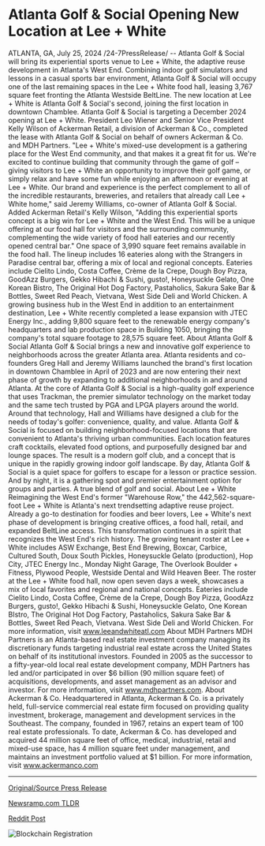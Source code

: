 # Atlanta Golf & Social Opening New Location at Lee + White

ATLANTA, GA, July 25, 2024 /24-7PressRelease/ -- Atlanta Golf & Social will bring its experiential sports venue to Lee + White, the adaptive reuse development in Atlanta's West End. Combining indoor golf simulators and lessons in a casual sports bar environment, Atlanta Golf & Social will occupy one of the last remaining spaces in the Lee + White food hall, leasing 3,767 square feet fronting the Atlanta Westside BeltLine.   The new location at Lee + White is Atlanta Golf & Social's second, joining the first location in downtown Chamblee. Atlanta Golf & Social is targeting a December 2024 opening at Lee + White.  President Leo Wiener and Senior Vice President Kelly Wilson of Ackerman Retail, a division of Ackerman & Co., completed the lease with Atlanta Golf & Social on behalf of owners Ackerman & Co. and MDH Partners.   "Lee + White's mixed-use development is a gathering place for the West End community, and that makes it a great fit for us. We're excited to continue building that community through the game of golf – giving visitors to Lee + White an opportunity to improve their golf game, or simply relax and have some fun while enjoying an afternoon or evening at Lee + White. Our brand and experience is the perfect complement to all of the incredible restaurants, breweries, and retailers that already call Lee + White home," said Jeremy Williams, co-owner of Atlanta Golf & Social.   Added Ackerman Retail's Kelly Wilson, "Adding this experiential sports concept is a big win for Lee + White and the West End. This will be a unique offering at our food hall for visitors and the surrounding community, complementing the wide variety of food hall eateries and our recently opened central bar."  One space of 3,990 square feet remains available in the food hall. The lineup includes 16 eateries along with the Strangers in Paradise central bar, offering a mix of local and regional concepts. Eateries include Cielito Lindo, Costa Coffee, Crème de la Crepe, Dough Boy Pizza, GoodAzz Burgers, Gekko Hibachi & Sushi, gusto!, Honeysuckle Gelato, One Korean Bistro, The Original Hot Dog Factory, Pastaholics, Sakura Sake Bar & Bottles, Sweet Red Peach, Vietvana, West Side Deli and World Chicken.  A growing business hub in the West End in addition to an entertainment destination, Lee + White recently completed a lease expansion with JTEC Energy Inc., adding 9,800 square feet to the renewable energy company's headquarters and lab production space in Building 1050, bringing the company's total square footage to 28,575 square feet.  About Atlanta Golf & Social Atlanta Golf & Social brings a new and innovative golf experience to neighborhoods across the greater Atlanta area. Atlanta residents and co-founders Greg Hall and Jeremy Williams launched the brand's first location in downtown Chamblee in April of 2023 and are now entering their next phase of growth by expanding to additional neighborhoods in and around Atlanta.   At the core of Atlanta Golf & Social is a high-quality golf experience that uses Trackman, the premier simulator technology on the market today and the same tech trusted by PGA and LPGA players around the world. Around that technology, Hall and Williams have designed a club for the needs of today's golfer: convenience, quality, and value. Atlanta Golf & Social is focused on building neighborhood-focused locations that are convenient to Atlanta's thriving urban communities. Each location features craft cocktails, elevated food options, and purposefully designed bar and lounge spaces.  The result is a modern golf club, and a concept that is unique in the rapidly growing indoor golf landscape. By day, Atlanta Golf & Social is a quiet space for golfers to escape for a lesson or practice session. And by night, it is a gathering spot and premier entertainment option for groups and parties.   A true blend of golf and social.   About Lee + White Reimagining the West End's former "Warehouse Row," the 442,562-square-foot Lee + White is Atlanta's next trendsetting adaptive reuse project. Already a go-to destination for foodies and beer lovers, Lee + White's next phase of development is bringing creative offices, a food hall, retail, and expanded BeltLine access. This transformation continues in a spirit that recognizes the West End's rich history. The growing tenant roster at Lee + White includes ASW Exchange, Best End Brewing, Boxcar, Carbice, Cultured South, Doux South Pickles, Honeysuckle Gelato (production), Hop City, JTEC Energy Inc., Monday Night Garage, The Overlook Boulder + Fitness, Plywood People, Westside Dental and Wild Heaven Beer.  The roster at the Lee + White food hall, now open seven days a week, showcases a mix of local favorites and regional and national concepts. Eateries include Cielito Lindo, Costa Coffee, Crème de la Crepe, Dough Boy Pizza, GoodAzz Burgers, gusto!, Gekko Hibachi & Sushi, Honeysuckle Gelato, One Korean BIstro, The Original Hot Dog Factory, Pastaholics, Sakura Sake Bar & Bottles, Sweet Red Peach, Vietvana. West Side Deli and World Chicken. For more information, visit www.leeandwhiteatl.com   About MDH Partners MDH Partners is an Atlanta-based real estate investment company managing its discretionary funds targeting industrial real estate across the United States on behalf of its institutional investors. Founded in 2005 as the successor to a fifty-year-old local real estate development company, MDH Partners has led and/or participated in over $6 billion (90 million square feet) of acquisitions, developments, and asset management as an advisor and investor. For more information, visit www.mdhpartners.com.  About Ackerman & Co. Headquartered in Atlanta, Ackerman & Co. is a privately held, full-service commercial real estate firm focused on providing quality investment, brokerage, management and development services in the Southeast. The company, founded in 1967, retains an expert team of 100 real estate professionals. To date, Ackerman & Co. has developed and acquired 44 million square feet of office, medical, industrial, retail and mixed-use space, has 4 million square feet under management, and maintains an investment portfolio valued at $1 billion. For more information, visit www.ackermanco.com 

---

[Original/Source Press Release](https://www.24-7pressrelease.com/press-release/512833/atlanta-golf-social-opening-new-location-at-lee-white)
                    

[Newsramp.com TLDR](None) 



[Reddit Post](https://www.reddit.com/r/newsramp/comments/1ebop51/atlanta_golf_social_to_open_new_experiential/) 



![Blockchain Registration](https://cdn.newsramp.app/24-7PressRelease/qrcode/247/25/flax1OEx.webp)